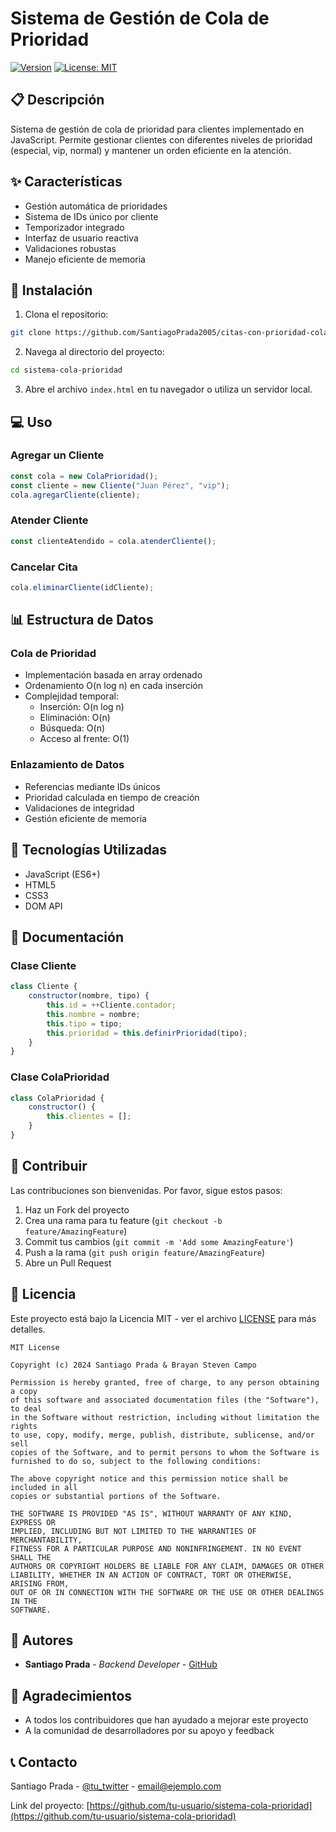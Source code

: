 # Sistema de Gestión de Cola de Prioridad

[![Version](https://img.shields.io/badge/version-1.2.0-blue.svg)](https://semver.org)
[![License: MIT](https://img.shields.io/badge/License-MIT-yellow.svg)](https://opensource.org/licenses/MIT)

## 📋 Descripción

Sistema de gestión de cola de prioridad para clientes implementado en JavaScript. Permite gestionar clientes con diferentes niveles de prioridad (especial, vip, normal) y mantener un orden eficiente en la atención.

## ✨ Características

- Gestión automática de prioridades
- Sistema de IDs único por cliente
- Temporizador integrado
- Interfaz de usuario reactiva
- Validaciones robustas
- Manejo eficiente de memoria

## 🚀 Instalación

1. Clona el repositorio:
```bash
git clone https://github.com/SantiagoPrada2005/citas-con-prioridad-colas-ordenadas.git
```

2. Navega al directorio del proyecto:
```bash
cd sistema-cola-prioridad
```

3. Abre el archivo `index.html` en tu navegador o utiliza un servidor local.

## 💻 Uso

### Agregar un Cliente
```javascript
const cola = new ColaPrioridad();
const cliente = new Cliente("Juan Pérez", "vip");
cola.agregarCliente(cliente);
```

### Atender Cliente
```javascript
const clienteAtendido = cola.atenderCliente();
```

### Cancelar Cita
```javascript
cola.eliminarCliente(idCliente);
```

## 📊 Estructura de Datos

### Cola de Prioridad
- Implementación basada en array ordenado
- Ordenamiento O(n log n) en cada inserción
- Complejidad temporal:
  * Inserción: O(n log n)
  * Eliminación: O(n)
  * Búsqueda: O(n)
  * Acceso al frente: O(1)

### Enlazamiento de Datos
- Referencias mediante IDs únicos
- Prioridad calculada en tiempo de creación
- Validaciones de integridad
- Gestión eficiente de memoria

## 🔧 Tecnologías Utilizadas

- JavaScript (ES6+)
- HTML5
- CSS3
- DOM API

## 📝 Documentación

### Clase Cliente
```javascript
class Cliente {
    constructor(nombre, tipo) {
        this.id = ++Cliente.contador;
        this.nombre = nombre;
        this.tipo = tipo;
        this.prioridad = this.definirPrioridad(tipo);
    }
}
```

### Clase ColaPrioridad
```javascript
class ColaPrioridad {
    constructor() {
        this.clientes = [];
    }
}
```

## 🤝 Contribuir

Las contribuciones son bienvenidas. Por favor, sigue estos pasos:

1. Haz un Fork del proyecto
2. Crea una rama para tu feature (`git checkout -b feature/AmazingFeature`)
3. Commit tus cambios (`git commit -m 'Add some AmazingFeature'`)
4. Push a la rama (`git push origin feature/AmazingFeature`)
5. Abre un Pull Request

## 📄 Licencia

Este proyecto está bajo la Licencia MIT - ver el archivo [LICENSE](LICENSE) para más detalles.

```text
MIT License

Copyright (c) 2024 Santiago Prada & Brayan Steven Campo

Permission is hereby granted, free of charge, to any person obtaining a copy
of this software and associated documentation files (the "Software"), to deal
in the Software without restriction, including without limitation the rights
to use, copy, modify, merge, publish, distribute, sublicense, and/or sell
copies of the Software, and to permit persons to whom the Software is
furnished to do so, subject to the following conditions:

The above copyright notice and this permission notice shall be included in all
copies or substantial portions of the Software.

THE SOFTWARE IS PROVIDED "AS IS", WITHOUT WARRANTY OF ANY KIND, EXPRESS OR
IMPLIED, INCLUDING BUT NOT LIMITED TO THE WARRANTIES OF MERCHANTABILITY,
FITNESS FOR A PARTICULAR PURPOSE AND NONINFRINGEMENT. IN NO EVENT SHALL THE
AUTHORS OR COPYRIGHT HOLDERS BE LIABLE FOR ANY CLAIM, DAMAGES OR OTHER
LIABILITY, WHETHER IN AN ACTION OF CONTRACT, TORT OR OTHERWISE, ARISING FROM,
OUT OF OR IN CONNECTION WITH THE SOFTWARE OR THE USE OR OTHER DEALINGS IN THE
SOFTWARE.
```

## 👥 Autores

* **Santiago Prada** - *Backend Developer* - [GitHub](https://github.com/tu-usuario)

## 🙏 Agradecimientos

* A todos los contribuidores que han ayudado a mejorar este proyecto
* A la comunidad de desarrolladores por su apoyo y feedback

## 📞 Contacto

Santiago Prada - [@tu_twitter](https://twitter.com/tu_twitter) - email@ejemplo.com

Link del proyecto: [https://github.com/tu-usuario/sistema-cola-prioridad](https://github.com/tu-usuario/sistema-cola-prioridad) 